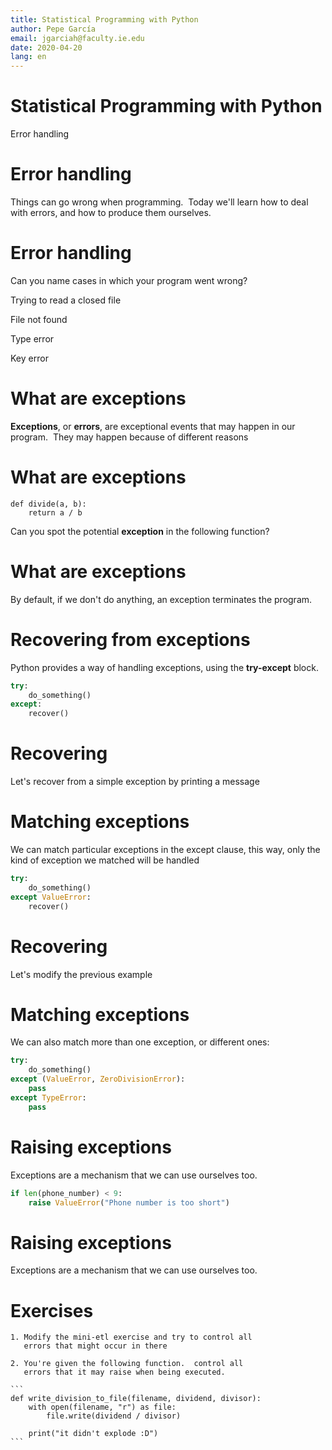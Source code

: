 ```yaml
---
title: Statistical Programming with Python
author: Pepe García
email: jgarciah@faculty.ie.edu
date: 2020-04-20
lang: en
---
```


Statistical Programming with Python
===================================


Error handling

Error handling
==============

Things can go wrong when programming.  Today we\'ll learn how to deal
with errors, and how to produce them ourselves.

Error handling
==============

Can you name cases in which your program went wrong?

Trying to read a closed file

File not found

Type error

Key error

What are exceptions
===================

**Exceptions**, or **errors**, are exceptional events that may happen in
our program.  They may happen because of different reasons

What are exceptions
===================

    def divide(a, b):
        return a / b

Can you spot the potential **exception** in the following function?

What are exceptions
===================

By default, if we don\'t do anything, an exception terminates the
program.

Recovering from exceptions
==========================

Python provides a way of handling exceptions, using the **try-except**
block.

```python
try:
    do_something()
except:
    recover()
```

Recovering
==========

Let\'s recover from a simple exception by printing a message

Matching exceptions
===================

We can match particular exceptions in the except clause, this way, only
the kind of exception we matched will be handled

```python
try:
    do_something()
except ValueError:
    recover()
```

Recovering
==========

Let\'s modify the previous example

Matching exceptions
===================

We can also match more than one exception, or different ones:

```python
try:
    do_something()
except (ValueError, ZeroDivisionError):
    pass
except TypeError:
    pass
```

Raising exceptions
==================

Exceptions are a mechanism that we can use ourselves too.

```python
if len(phone_number) < 9:
    raise ValueError("Phone number is too short")
```


Raising exceptions
==================

Exceptions are a mechanism that we can use ourselves too.

Exercises
=========

```` {.markdown}
1. Modify the mini-etl exercise and try to control all
   errors that might occur in there
  
2. You're given the following function.  control all
   errors that it may raise when being executed.
  
```
def write_division_to_file(filename, dividend, divisor):
    with open(filename, "r") as file:
        file.write(dividend / divisor)
    
    print("it didn't explode :D")
```
````

